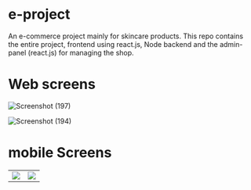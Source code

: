 # e-project

An e-commerce project mainly for skincare products. This repo contains the entire project, frontend using react.js, Node backend and the admin-panel (react.js) for managing the shop.
<br>

# Web screens
![Screenshot (197)](https://user-images.githubusercontent.com/100992913/211195892-3b8937a8-42aa-474a-ab85-70e8df6ab3f5.png)
<br>

![Screenshot (194)](https://user-images.githubusercontent.com/100992913/211195686-1d055e8b-5d1e-467e-aa4f-416f7ad17c4f.png)
<br>


# mobile Screens
 <table>
  <tr>
    <td><img src="https://user-images.githubusercontent.com/100992913/211195363-f7ee2d32-4895-4c16-9abb-78a28f48b7f2.png"></td>
    <td><img src="https://user-images.githubusercontent.com/100992913/211195819-879d8f14-f07f-47af-89cf-923eb652ee68.png"></td>
  </tr>
 </table>

